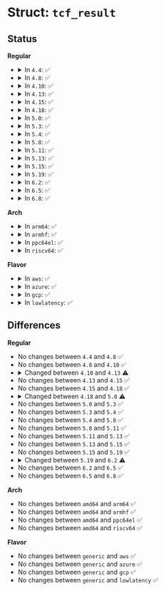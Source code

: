 # Struct: <code>tcf_result</code>

## Status
<b>Regular</b>
<ul>
<li>
<details>
<summary>In <code>4.4</code>: ✅</summary>

```c
struct tcf_result {
    long unsigned int class;
    u32 classid;
};
```
</details>
</li>
<li>
<details>
<summary>In <code>4.8</code>: ✅</summary>

```c
struct tcf_result {
    long unsigned int class;
    u32 classid;
};
```
</details>
</li>
<li>
<details>
<summary>In <code>4.10</code>: ✅</summary>

```c
struct tcf_result {
    long unsigned int class;
    u32 classid;
};
```
</details>
</li>
<li>
<details>
<summary>In <code>4.13</code>: ✅</summary>

```c
struct tcf_result {
    long unsigned int class;
    u32 classid;
    const struct tcf_proto *goto_tp;
};
```
</details>
</li>
<li>
<details>
<summary>In <code>4.15</code>: ✅</summary>

```c
struct tcf_result {
    long unsigned int class;
    u32 classid;
    const struct tcf_proto *goto_tp;
};
```
</details>
</li>
<li>
<details>
<summary>In <code>4.18</code>: ✅</summary>

```c
struct tcf_result {
    long unsigned int class;
    u32 classid;
    const struct tcf_proto *goto_tp;
};
```
</details>
</li>
<li>
<details>
<summary>In <code>5.0</code>: ✅</summary>

```c
struct tcf_result {
    long unsigned int class;
    u32 classid;
    const struct tcf_proto *goto_tp;
    bool ingress;
    struct gnet_stats_queue *qstats;
};
```
</details>
</li>
<li>
<details>
<summary>In <code>5.3</code>: ✅</summary>

```c
struct tcf_result {
    long unsigned int class;
    u32 classid;
    const struct tcf_proto *goto_tp;
    bool ingress;
    struct gnet_stats_queue *qstats;
};
```
</details>
</li>
<li>
<details>
<summary>In <code>5.4</code>: ✅</summary>

```c
struct tcf_result {
    long unsigned int class;
    u32 classid;
    const struct tcf_proto *goto_tp;
    bool ingress;
    struct gnet_stats_queue *qstats;
};
```
</details>
</li>
<li>
<details>
<summary>In <code>5.8</code>: ✅</summary>

```c
struct tcf_result {
    long unsigned int class;
    u32 classid;
    const struct tcf_proto *goto_tp;
    bool ingress;
    struct gnet_stats_queue *qstats;
};
```
</details>
</li>
<li>
<details>
<summary>In <code>5.11</code>: ✅</summary>

```c
struct tcf_result {
    long unsigned int class;
    u32 classid;
    const struct tcf_proto *goto_tp;
    bool ingress;
    struct gnet_stats_queue *qstats;
};
```
</details>
</li>
<li>
<details>
<summary>In <code>5.13</code>: ✅</summary>

```c
struct tcf_result {
    long unsigned int class;
    u32 classid;
    const struct tcf_proto *goto_tp;
    bool ingress;
    struct gnet_stats_queue *qstats;
};
```
</details>
</li>
<li>
<details>
<summary>In <code>5.15</code>: ✅</summary>

```c
struct tcf_result {
    long unsigned int class;
    u32 classid;
    const struct tcf_proto *goto_tp;
    bool ingress;
    struct gnet_stats_queue *qstats;
};
```
</details>
</li>
<li>
<details>
<summary>In <code>5.19</code>: ✅</summary>

```c
struct tcf_result {
    long unsigned int class;
    u32 classid;
    const struct tcf_proto *goto_tp;
    bool ingress;
    struct gnet_stats_queue *qstats;
};
```
</details>
</li>
<li>
<details>
<summary>In <code>6.2</code>: ✅</summary>

```c
struct tcf_result {
    long unsigned int class;
    u32 classid;
    const struct tcf_proto *goto_tp;
};
```
</details>
</li>
<li>
<details>
<summary>In <code>6.5</code>: ✅</summary>

```c
struct tcf_result {
    long unsigned int class;
    u32 classid;
    const struct tcf_proto *goto_tp;
};
```
</details>
</li>
<li>
<details>
<summary>In <code>6.8</code>: ✅</summary>

```c
struct tcf_result {
    long unsigned int class;
    u32 classid;
    const struct tcf_proto *goto_tp;
};
```
</details>
</li>
</ul>
<b>Arch</b>
<ul>
<li>
<details>
<summary>In <code>arm64</code>: ✅</summary>

```c
struct tcf_result {
    long unsigned int class;
    u32 classid;
    const struct tcf_proto *goto_tp;
    bool ingress;
    struct gnet_stats_queue *qstats;
};
```
</details>
</li>
<li>
<details>
<summary>In <code>armhf</code>: ✅</summary>

```c
struct tcf_result {
    long unsigned int class;
    u32 classid;
    const struct tcf_proto *goto_tp;
    bool ingress;
    struct gnet_stats_queue *qstats;
};
```
</details>
</li>
<li>
<details>
<summary>In <code>ppc64el</code>: ✅</summary>

```c
struct tcf_result {
    long unsigned int class;
    u32 classid;
    const struct tcf_proto *goto_tp;
    bool ingress;
    struct gnet_stats_queue *qstats;
};
```
</details>
</li>
<li>
<details>
<summary>In <code>riscv64</code>: ✅</summary>

```c
struct tcf_result {
    long unsigned int class;
    u32 classid;
    const struct tcf_proto *goto_tp;
    bool ingress;
    struct gnet_stats_queue *qstats;
};
```
</details>
</li>
</ul>
<b>Flavor</b>
<ul>
<li>
<details>
<summary>In <code>aws</code>: ✅</summary>

```c
struct tcf_result {
    long unsigned int class;
    u32 classid;
    const struct tcf_proto *goto_tp;
    bool ingress;
    struct gnet_stats_queue *qstats;
};
```
</details>
</li>
<li>
<details>
<summary>In <code>azure</code>: ✅</summary>

```c
struct tcf_result {
    long unsigned int class;
    u32 classid;
    const struct tcf_proto *goto_tp;
    bool ingress;
    struct gnet_stats_queue *qstats;
};
```
</details>
</li>
<li>
<details>
<summary>In <code>gcp</code>: ✅</summary>

```c
struct tcf_result {
    long unsigned int class;
    u32 classid;
    const struct tcf_proto *goto_tp;
    bool ingress;
    struct gnet_stats_queue *qstats;
};
```
</details>
</li>
<li>
<details>
<summary>In <code>lowlatency</code>: ✅</summary>

```c
struct tcf_result {
    long unsigned int class;
    u32 classid;
    const struct tcf_proto *goto_tp;
    bool ingress;
    struct gnet_stats_queue *qstats;
};
```
</details>
</li>
</ul>

## Differences
<b>Regular</b>
<ul>
<li>
No changes between <code>4.4</code> and <code>4.8</code> ✅
</li>
<li>
No changes between <code>4.8</code> and <code>4.10</code> ✅
</li>
<li>
<details>
<summary>Changed between <code>4.10</code> and <code>4.13</code> ⚠️</summary>
<ul>
<li>
<b>Field added. </b>
<code>const struct tcf_proto *goto_tp</code>
</li>
</ul>
</details>
</li>
<li>
No changes between <code>4.13</code> and <code>4.15</code> ✅
</li>
<li>
No changes between <code>4.15</code> and <code>4.18</code> ✅
</li>
<li>
<details>
<summary>Changed between <code>4.18</code> and <code>5.0</code> ⚠️</summary>
<ul>
<li>
<b>Field added. </b>
<code>bool ingress</code>
</li>
<li>
<b>Field added. </b>
<code>struct gnet_stats_queue *qstats</code>
</li>
</ul>
</details>
</li>
<li>
No changes between <code>5.0</code> and <code>5.3</code> ✅
</li>
<li>
No changes between <code>5.3</code> and <code>5.4</code> ✅
</li>
<li>
No changes between <code>5.4</code> and <code>5.8</code> ✅
</li>
<li>
No changes between <code>5.8</code> and <code>5.11</code> ✅
</li>
<li>
No changes between <code>5.11</code> and <code>5.13</code> ✅
</li>
<li>
No changes between <code>5.13</code> and <code>5.15</code> ✅
</li>
<li>
No changes between <code>5.15</code> and <code>5.19</code> ✅
</li>
<li>
<details>
<summary>Changed between <code>5.19</code> and <code>6.2</code> ⚠️</summary>
<ul>
<li>
<b>Field removed. </b>
<code>bool ingress</code>
</li>
<li>
<b>Field removed. </b>
<code>struct gnet_stats_queue *qstats</code>
</li>
</ul>
</details>
</li>
<li>
No changes between <code>6.2</code> and <code>6.5</code> ✅
</li>
<li>
No changes between <code>6.5</code> and <code>6.8</code> ✅
</li>
</ul>
<b>Arch</b>
<ul>
<li>
No changes between <code>amd64</code> and <code>arm64</code> ✅
</li>
<li>
No changes between <code>amd64</code> and <code>armhf</code> ✅
</li>
<li>
No changes between <code>amd64</code> and <code>ppc64el</code> ✅
</li>
<li>
No changes between <code>amd64</code> and <code>riscv64</code> ✅
</li>
</ul>
<b>Flavor</b>
<ul>
<li>
No changes between <code>generic</code> and <code>aws</code> ✅
</li>
<li>
No changes between <code>generic</code> and <code>azure</code> ✅
</li>
<li>
No changes between <code>generic</code> and <code>gcp</code> ✅
</li>
<li>
No changes between <code>generic</code> and <code>lowlatency</code> ✅
</li>
</ul>
